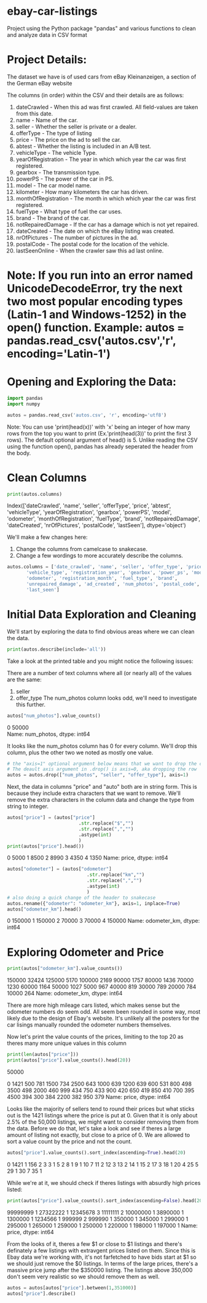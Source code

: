 # ebay-car-listings
Project using the Python package "pandas" and various functions to clean and analyze data in CSV format

# Project Details:
The dataset we have is of used cars from eBay Kleinanzeigen, a section of the German eBay website

The columns (in order) within the CSV and their details are as follows:
1. dateCrawled - When this ad was first crawled. All field-values are taken from this date.  
2. name - Name of the car.  
3. seller - Whether the seller is private or a dealer.  
4. offerType - The type of listing  
5. price - The price on the ad to sell the car.  
6. abtest - Whether the listing is included in an A/B test.  
7. vehicleType - The vehicle Type.  
8. yearOfRegistration - The year in which which year the car was first registered.  
9. gearbox - The transmission type.  
10. powerPS - The power of the car in PS.  
11. model - The car model name.  
12. kilometer - How many kilometers the car has driven.  
13. monthOfRegistration - The month in which which year the car was first registered.  
14. fuelType - What type of fuel the car uses.  
15. brand - The brand of the car.  
16. notRepairedDamage - If the car has a damage which is not yet repaired.  
17. dateCreated - The date on which the eBay listing was created.  
18. nrOfPictures - The number of pictures in the ad.  
19. postalCode - The postal code for the location of the vehicle.  
20. lastSeenOnline - When the crawler saw this ad last online.  

# Note: If you run into an error named UnicodeDecodeError, try the next two most popular encoding types (Latin-1 and Windows-1252) in the open() function. Example: autos = pandas.read_csv('autos.csv','r', encoding='Latin-1')

# Opening and Exploring the Data:
```python
import pandas
import numpy

autos = pandas.read_csv('autos.csv', 'r', encoding='utf8')
```
Note: You can use 'print(head(x))' with 'x' being an integer of how many rows from the top you want to print (Ex.'print(head(3))' to print the first 3 rows). The default optional argument of head() is 5.
Unlike reading the CSV using the function open(), pandas has already seperated the header from the body.

# Clean Columns
```python
print(autos.columns)
```
Index(['dateCrawled', 'name', 'seller', 'offerType', 'price', 'abtest',
       'vehicleType', 'yearOfRegistration', 'gearbox', 'powerPS', 'model',
       'odometer', 'monthOfRegistration', 'fuelType', 'brand',
       'notRepairedDamage', 'dateCreated', 'nrOfPictures', 'postalCode',
       'lastSeen'],
      dtype='object')
      
We'll make a few changes here:

1. Change the columns from camelcase to snakecase.
2. Change a few wordings to more accurately describe the columns.

```python
autos.columns = ['date_crawled', 'name', 'seller', 'offer_type', 'price', 'ab_test',
       'vehicle_type', 'registration_year', 'gearbox', 'power_ps', 'model',
       'odometer', 'registration_month', 'fuel_type', 'brand',
       'unrepaired_damage', 'ad_created', 'num_photos', 'postal_code',
       'last_seen']
 ```
 
# Initial Data Exploration and Cleaning
We'll start by exploring the data to find obvious areas where we can clean the data.  
```python
print(autos.describe(include='all'))
```

Take a look at the printed table and you might notice the following issues:

There are a number of text columns where all (or nearly all) of the values are the same:
  1. seller
  2. offer_type
The num_photos column looks odd, we'll need to investigate this further.

```python
autos["num_photos"].value_counts()
```
0    50000  
Name: num_photos, dtype: int64

It looks like the num_photos column has 0 for every column. We'll drop this column, plus the other two we noted as mostly one value.
```python
# the "axis=1" optional argument below means that we want to drop the column.
# The deault axis argument in .drop() is axis=0, aka dropping the row
autos = autos.drop(["num_photos", "seller", "offer_type"], axis=1)
```

Next, the data in columns "price" and "auto" both are in string form. This is because they include extra characters that we want to remove. We'll remove the extra characters in the column data and change the type from string to integer.

```python
autos["price"] = (autos["price"]
                          .str.replace("$","")
                          .str.replace(",","")
                          .astype(int)
                          )
print(autos["price"].head())
```

0    5000
1    8500
2    8990
3    4350
4    1350
Name: price, dtype: int64

```python
autos["odometer"] = (autos["odometer"]
                             .str.replace("km","")
                             .str.replace(",","")
                             .astype(int)
                             )
# also doing a quick change of the header to snakecase
autos.rename({"odometer": "odometer_km"}, axis=1, inplace=True)
autos["odometer_km"].head()
```

0    150000
1    150000
2     70000
3     70000
4    150000
Name: odometer_km, dtype: int64

# Exploring Odometer and Price
```python
print(autos["odometer_km"].value_counts())
```
150000    32424
125000     5170
100000     2169
90000      1757
80000      1436
70000      1230
60000      1164
50000      1027
5000        967
40000       819
30000       789
20000       784
10000       264
Name: odometer_km, dtype: int64

There are more high mileage cars listed, which makes sense but the odometer numbers do seem odd. All seem been rounded in some way, most likely due to the design of Ebay's website. It's unlikely all the posters for the car lisings manually rounded the odometer numbers themselves.

Now let's print the value counts of the prices, limiting to the top 20 as theres many more unique values in this column
```python
print(len(autos["price"]))
print(autos["price"].value_counts().head(20))
```
50000

0       1421
500      781
1500     734
2500     643
1000     639
1200     639
600      531
800      498
3500     498
2000     460
999      434
750      433
900      420
650      419
850      410
700      395
4500     394
300      384
2200     382
950      379
Name: price, dtype: int64

Looks like the majority of sellers tend to round their prices but what sticks out is the 1421 listings where the price is put at 0. Given that it is only about 2.5% of the 50,000 listings, we might want to consider removing them from the data. Before we do that, let's take a look and see if theres a large amount of listing not exactly, but close to a price of 0. We are allowed to sort a value count by the price and not the count.

```python
autos["price"].value_counts().sort_index(ascending=True).head(20)
```
0     1421
1      156
2        3
3        1
5        2
8        1
9        1
10       7
11       2
12       3
13       2
14       1
15       2
17       3
18       1
20       4
25       5
29       1
30       7
35       1

While we're at it, we should check if theres listings with absurdly high prices listed:
```python
print(autos["price"].value_counts().sort_index(ascending=False).head(20))
```
99999999    1
27322222    1
12345678    3
11111111    2
10000000    1
3890000     1
1300000     1
1234566     1
999999      2
999990      1
350000      1
345000      1
299000      1
295000      1
265000      1
259000      1
250000      1
220000      1
198000      1
197000      1
Name: price, dtype: int64

From the looks of it, theres a few $1 or close to $1 listings and there's definately a few listings with extravgent prices listed on them. Since this is Ebay data we're working with, it's not farfetched to have bids start at $1 so we should just remove the $0 listings. In terms of the large prices, there's a massive price jump after the $350000 listing. The listings above 350,000 don't seem very realistic so we should remove them as well.

```python
autos = autos[autos["price"].between(1,351000)]
autos["price"].describe()
```

